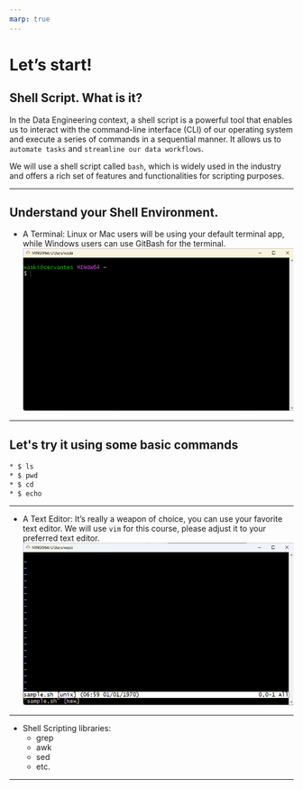 ```yaml
---
marp: true
---
```


# Let’s start!

## Shell Script. What is it?

In the Data Engineering context, a shell script is a powerful tool that enables us to interact with the command-line interface (CLI) of our operating system and execute a series of commands in a sequential manner. It allows us to `automate tasks` and `streamline our data workflows`.

We will use a shell script called `bash`, which is widely used in the industry and offers a rich set of features and functionalities for scripting purposes.

---

## Understand your Shell Environment.

- A Terminal: Linux or Mac users will be using your default terminal app, while Windows users can use GitBash for the terminal.
![a Terminal](images/1-environment-gitbash.png)
---

## Let's try it using some basic commands
    * $ ls 
    * $ pwd
    * $ cd
    * $ echo

---
- A Text Editor: It’s really a weapon of choice, you can use your favorite text editor.
  We will use `vim` for this course, please adjust it to your preferred text editor.
  ![vim interface](images/1-vim.png)

---

- Shell Scripting libraries:
  - grep
  - awk
  - sed
  - etc.

---